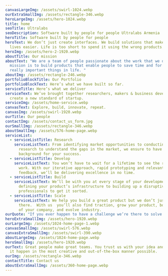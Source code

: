 ```yaml
---
canvasLargeImg: /assets/swirl-1024.webp
ourExtraSmallImg: /assets/rectangle-346.webp
heroLargeImg: /assets/hero-1024.webp
title: home
seoTitle: Ultralabs
seoDescription: Software built by people for people Ultralabs Armenia
heroTitle: Software built by people for people
heroText: We don’t just create interfaces. We build solutions that make people’s
  lives easier. Life is too short to spend it using the wrong products.
heroImg: /assets/hero-2-1920.webp
aboutTitle: Our mission
aboutText: "We are a team of people passionate about the work that we do. Our
  mission is to build products that enable people to save time and for the
  really important things in life. "
aboutImg: /assets/rectangle-246.webp
portfolioBlockTitle: Our Portfolio
portfolioBlockText: Here’s what we have built so far.
serviceTitle: Here’s what we deliver
serviceText: We’ve brought together researchers, makers & business developers to
  create a new standard of startup.
serviceImg: /assets/home-service.webp
canvasText: Explore, build, innovate, repeat.
canvasImg: /assets/swirl-1920.webp
ourTitle: Our people
contactImg: /assets/contact_us_form.jpg
ourSmallImg: /assets/rectangle-346.webp
aboutSmallImg: /assets/576-home-page.webp
serviceList:
  - serviceListTitle: Research
    serviceListText: From identifying market opportunities to conducting in-depth
      research to understand the gaps in the market, we ensure to have a no-fail
      background for your success.
  - serviceListTitle: Develop
    serviceListText: You won’t have to wait for a lifetime to see the results of our
      work. With our iterative approach, rapid prototyping and relevant market
      feedback, we’ll be delivering excellence in no time.
  - serviceListTitle: Build
    serviceListText: We’ll be with you at every stage of your development, from
      defining your product’s infrastructure to building up a disruptive team of
      professionals to get it sorted.
  - serviceListTitle: Scale
    serviceListText: We help you build a great product but we don’t just stop
      there.  With us  you’ll also find traction, grow your product, boost value
      of your company, and evolve industry.
ourQuote: "If you ever happen to have a challenge we’re there to solve it. "
heroExtraSmallImg: /assets/hero-1920.webp
ourLargeImg: /assets/1024-home-page-1.webp
canvasSmallImg: /assets/swirl-576.webp
canvasExtraSmallImg: /assets/swirl-390.webp
aboutLargeImg: /assets/1024-home-page.webp
heroSmallImg: /assets/hero-1920.webp
ourText: Great people make great teams. You trust us with your idea and we make
  it happen in the most creative and out-of-the-box manner possible.
ourImg: /assets/rectangle-346.webp
contactTitle: Contact us
aboutExtraSmallImg: /assets/360-home-page.webp
---
```


